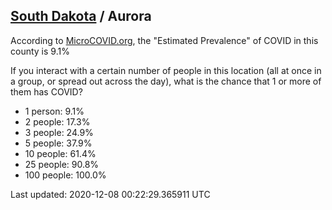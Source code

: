 
## [South Dakota](/united-states/south-dakota) / Aurora

According to [MicroCOVID.org](http://microcovid.org),
the "Estimated Prevalence" of COVID in this county is 9.1%

If you interact with a certain number of people in this location
(all at once in a group, or spread out across the day), what is the chance that
1 or more of them has COVID?

- 1 person: 9.1%
- 2 people: 17.3%
- 3 people: 24.9%
- 5 people: 37.9%
- 10 people: 61.4%
- 25 people: 90.8%
- 100 people: 100.0%

Last updated: 2020-12-08 00:22:29.365911 UTC
